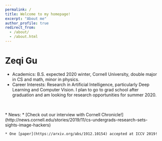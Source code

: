 ```yaml
---
permalink: /
title: Welcome to my homepage!
excerpt: "About me"
author_profile: true
redirect_from: 
  - /about/
  - /about.html
---
```

Zeqi Gu
======
* Academics: B.S. expected 2020 winter, Cornell University, double major in CS and math, minor in physics.
* Career Interests: Research in Artificial Intelligence, particularly Deep Learning and Computer Vision. I plan to go to grad school after graduation and am looking for research opportunities for summer 2020.
<br>
<br>
* News: 
    * [Check out our interview with Cornell Chronicle!](http://news.cornell.edu/stories/2019/11/cs-undergrads-research-sets-sights-image-hackers)

    * One [paper](https://arxiv.org/abs/1912.10154) accepted at ICCV 2019!
